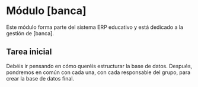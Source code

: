 # Módulo [banca]

Este módulo forma parte del sistema ERP educativo y está dedicado a la gestión de [banca].

## Tarea inicial
Debéis ir pensando en cómo queréis estructurar la base de datos. Después, pondremos en común con cada una, con cada responsable del grupo, para crear la base de datos final.
